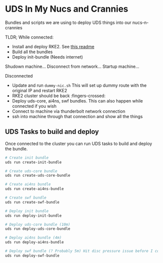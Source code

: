 # UDS In My Nucs and Crannies

Bundles and scripts we are using to deploy UDS things into our nucs-n-crannies

TLDR;
While connected:
- Install and deploy RKE2. See [this readme](rke2/README.md)
- Build all the bundles
- Deploy init-bundle (Needs internet)

Shudown machine...
Disconnect from network...
Startup machine...

Disconnected
- Update and run `dummy-nic.sh` This will set up dummy route with the original IP and restart RKE2
- RKE2 cluster should be back :fingers-crossed:
- Deploy uds-core, ai4ns, swf bundles. This can also happen while connected if you wish
- Connect to machine via thunderbolt network connection
- ssh into machine through that connection and show all the things

## UDS Tasks to build and deploy
Once connected to the cluster you can run UDS tasks to build and deploy the bundle.

```bash
# Create init bundle
uds run create-init-bundle

# Create uds-core bundle
uds run create-uds-core-bundle

# Create ai4ns bundle
uds run create-ai4ns-bundle

# Create swf bundle
uds run create-swf-bundle

# Deploy init bundle
uds run deploy-init-bundle

# Deploy uds-core bundle (10m)
uds run deploy-uds-core-bundle

# Deploy ai4ns bundle (4m)
uds run deploy-ai4ns-bundle

# Deploy swf bundle (? Probably 5m) Hit disc pressure issue before I could finish
uds run deploy-swf-bundle
```